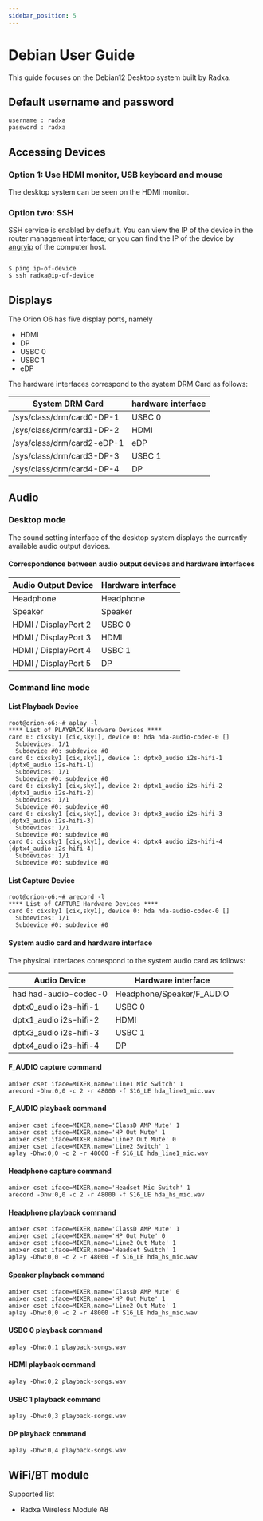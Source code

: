 ```yaml
---
sidebar_position: 5
---
```


# Debian User Guide

This guide focuses on the Debian12 Desktop system built by Radxa.

## Default username and password

```
username : radxa
password : radxa
```

## Accessing Devices

### Option 1: Use HDMI monitor, USB keyboard and mouse

The desktop system can be seen on the HDMI monitor.

### Option two: SSH

SSH service is enabled by default.
You can view the IP of the device in the router management interface; or you can find the IP of the device by [angryip](https://angryip.org/) of the computer host.

```

$ ping ip-of-device
$ ssh radxa@ip-of-device

```

## Displays

The Orion O6 has five display ports, namely

- HDMI
- DP
- USBC 0
- USBC 1
- eDP

The hardware interfaces correspond to the system DRM Card as follows:

| System DRM Card            | hardware interface |
| -------------------------- | ------------------ |
| /sys/class/drm/card0-DP-1  | USBC 0             |
| /sys/class/drm/card1-DP-2  | HDMI               |
| /sys/class/drm/card2-eDP-1 | eDP                |
| /sys/class/drm/card3-DP-3  | USBC 1             |
| /sys/class/drm/card4-DP-4  | DP                 |

## Audio

### Desktop mode

The sound setting interface of the desktop system displays the currently available audio output devices.

#### Correspondence between audio output devices and hardware interfaces

| Audio Output Device  | Hardware interface |
| -------------------- | ------------------ |
| Headphone            | Headphone          |
| Speaker              | Speaker            |
| HDMI / DisplayPort 2 | USBC 0             |
| HDMI / DisplayPort 3 | HDMI               |
| HDMI / DisplayPort 4 | USBC 1             |
| HDMI / DisplayPort 5 | DP                 |

### Command line mode

#### List Playback Device

```
root@orion-o6:~# aplay -l
**** List of PLAYBACK Hardware Devices ****
card 0: cixsky1 [cix,sky1], device 0: hda hda-audio-codec-0 []
  Subdevices: 1/1
  Subdevice #0: subdevice #0
card 0: cixsky1 [cix,sky1], device 1: dptx0_audio i2s-hifi-1 [dptx0_audio i2s-hifi-1]
  Subdevices: 1/1
  Subdevice #0: subdevice #0
card 0: cixsky1 [cix,sky1], device 2: dptx1_audio i2s-hifi-2 [dptx1_audio i2s-hifi-2]
  Subdevices: 1/1
  Subdevice #0: subdevice #0
card 0: cixsky1 [cix,sky1], device 3: dptx3_audio i2s-hifi-3 [dptx3_audio i2s-hifi-3]
  Subdevices: 1/1
  Subdevice #0: subdevice #0
card 0: cixsky1 [cix,sky1], device 4: dptx4_audio i2s-hifi-4 [dptx4_audio i2s-hifi-4]
  Subdevices: 1/1
  Subdevice #0: subdevice #0
```

#### List Capture Device

```
root@orion-o6:~# arecord -l
**** List of CAPTURE Hardware Devices ****
card 0: cixsky1 [cix,sky1], device 0: hda hda-audio-codec-0 []
  Subdevices: 1/1
  Subdevice #0: subdevice #0
```

#### System audio card and hardware interface

The physical interfaces correspond to the system audio card as follows:

| Audio Device           | Hardware interface        |
| ---------------------- | ------------------------- |
| had had-audio-codec-0  | Headphone/Speaker/F_AUDIO |
| dptx0_audio i2s-hifi-1 | USBC 0                    |
| dptx1_audio i2s-hifi-2 | HDMI                      |
| dptx3_audio i2s-hifi-3 | USBC 1                    |
| dptx4_audio i2s-hifi-4 | DP                        |

#### F_AUDIO capture command

```
amixer cset iface=MIXER,name='Line1 Mic Switch' 1
arecord -Dhw:0,0 -c 2 -r 48000 -f S16_LE hda_line1_mic.wav
```

#### F_AUDIO playback command

```
amixer cset iface=MIXER,name='ClassD AMP Mute' 1
amixer cset iface=MIXER,name='HP Out Mute' 1
amixer cset iface=MIXER,name='Line2 Out Mute' 0
amixer cset iface=MIXER,name='Line2 Switch' 1
aplay -Dhw:0,0 -c 2 -r 48000 -f S16_LE hda_line1_mic.wav
```

#### Headphone capture command

```
amixer cset iface=MIXER,name='Headset Mic Switch' 1
arecord -Dhw:0,0 -c 2 -r 48000 -f S16_LE hda_hs_mic.wav
```

#### Headphone playback command

```
amixer cset iface=MIXER,name='ClassD AMP Mute' 1
amixer cset iface=MIXER,name='HP Out Mute' 0
amixer cset iface=MIXER,name='Line2 Out Mute' 1
amixer cset iface=MIXER,name='Headset Switch' 1
aplay -Dhw:0,0 -c 2 -r 48000 -f S16_LE hda_hs_mic.wav
```

#### Speaker playback command

```
amixer cset iface=MIXER,name='ClassD AMP Mute' 0
amixer cset iface=MIXER,name='HP Out Mute' 1
amixer cset iface=MIXER,name='Line2 Out Mute' 1
aplay -Dhw:0,0 -c 2 -r 48000 -f S16_LE hda_hs_mic.wav
```

#### USBC 0 playback command

```
aplay -Dhw:0,1 playback-songs.wav
```

#### HDMI playback command

```
aplay -Dhw:0,2 playback-songs.wav
```

#### USBC 1 playback command

```
aplay -Dhw:0,3 playback-songs.wav
```

#### DP playback command

```
aplay -Dhw:0,4 playback-songs.wav
```

## WiFi/BT module

Supported list

- Radxa Wireless Module A8
